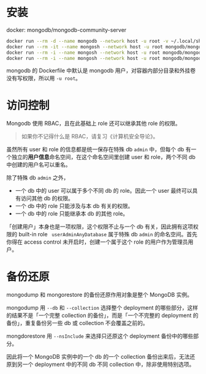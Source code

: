 # 安装

docker: mongodb/mongodb-community-server

```bash
docker run --rm -d --name mongodb --network host -u root -v ~/.local/share/mongodb/data:/data/db mongodb/mongodb-community-server
docker run --rm -it --name mongosh --network host -u root mongodb/mongodb-community-server mongosh
docker run --rm -i --name mongosh --network host -u root mongodb/mongodb-community-server mongodump
docker run --rm -i --name mongosh --network host -u root mongodb/mongodb-community-server mongorestore
```

mongodb 的 Dockerfile 中默认是 mongodb 用户，对容器内部分目录和外挂卷没有写权限，所以用 `-u root`。

# 访问控制

Mongodb 使用 RBAC，且在此基础上 role 还可以继承其他 role 的权限。

> 如果你不记得什么是 RBAC，请复习《计算机安全导论》。

虽然所有 user 和 role 的信息都是统一保存在特殊 db `admin` 中，但每个 db 有一个独立的**用户信息**命名空间，在这个命名空间里创建 user 和 role，两个不同 db 中创建的用户名可以重名。

除了特殊 db `admin` 之外，

- 一个 db 中的 user 可以属于多个不同 db 的 role。因此一个 user 最终可以具有访问其他 db 的权限。
- 一个 db 中的 role 只能涉及与本 db 有关的权限。
- 一个 db 中的 role 只能继承本 db 的其他 role。

「创建用户」本身也是一项权限，这个权限不止与一个 db 有关，因此拥有这项权限的 built-in role ` userAdminAnyDatabase` 属于特殊 db `admin` 的命名空间。首先你得在 access control 未开启时，创建一个属于这个 role 的用户作为管理员用户。

# 备份还原

mongodump 和 mongorestore 的备份还原作用对象是整个 MongoDB 实例。

mongodump 用 `--db` 和 `--collection` 选择整个 deployment 的哪些部分，这样的结果不是「一个完整 collection 的备份」，而是「一个不完整的 deployment 的备份」，重复备份另一些 db 或 collection 不会覆盖之前的。

mongdorestore 用 `--nsInclude` 来选择只还原这个 deployment 备份中的哪些部分。

因此将一个 MongoDB 实例中的一个 db 的一个 collection 备份出来后，无法还原到另一个 deployment 中的不同 db 不同 collection 中，除非使用特别选项。
